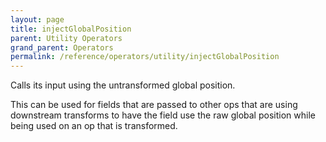 ```yaml
---
layout: page
title: injectGlobalPosition
parent: Utility Operators
grand_parent: Operators
permalink: /reference/operators/utility/injectGlobalPosition
---
```


Calls its input using the untransformed global position.

This can be used for fields that are passed to other ops that are using downstream transforms to have the field use the raw global position while being used on an op that is transformed.
